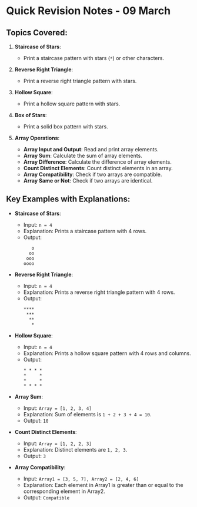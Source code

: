 # Quick Revision Notes - 09 March

## Topics Covered:

1. **Staircase of Stars**:
   - Print a staircase pattern with stars (`*`) or other characters.

2. **Reverse Right Triangle**:
   - Print a reverse right triangle pattern with stars.

3. **Hollow Square**:
   - Print a hollow square pattern with stars.

4. **Box of Stars**:
   - Print a solid box pattern with stars.

5. **Array Operations**:
   - **Array Input and Output**: Read and print array elements.
   - **Array Sum**: Calculate the sum of array elements.
   - **Array Difference**: Calculate the difference of array elements.
   - **Count Distinct Elements**: Count distinct elements in an array.
   - **Array Compatibility**: Check if two arrays are compatible.
   - **Array Same or Not**: Check if two arrays are identical.

## Key Examples with Explanations:

- **Staircase of Stars**:
  - Input: `n = 4`
  - Explanation: Prints a staircase pattern with 4 rows.
  - Output:
    ```
       o
      oo
     ooo
    oooo
    ```

- **Reverse Right Triangle**:
  - Input: `n = 4`
  - Explanation: Prints a reverse right triangle pattern with 4 rows.
  - Output:
    ```
    ****
     ***
      **
       *
    ```

- **Hollow Square**:
  - Input: `n = 4`
  - Explanation: Prints a hollow square pattern with 4 rows and columns.
  - Output:
    ```
    * * * *
    *     *
    *     *
    * * * *
    ```

- **Array Sum**:
  - Input: `Array = [1, 2, 3, 4]`
  - Explanation: Sum of elements is `1 + 2 + 3 + 4 = 10`.
  - Output: `10`

- **Count Distinct Elements**:
  - Input: `Array = [1, 2, 2, 3]`
  - Explanation: Distinct elements are `1, 2, 3`.
  - Output: `3`

- **Array Compatibility**:
  - Input: `Array1 = [3, 5, 7], Array2 = [2, 4, 6]`
  - Explanation: Each element in Array1 is greater than or equal to the corresponding element in Array2.
  - Output: `Compatible`